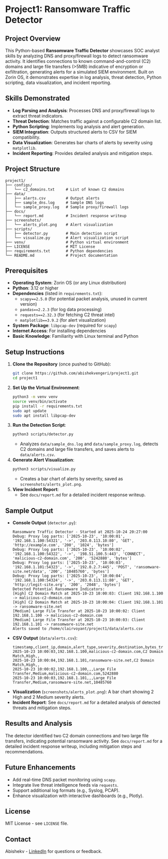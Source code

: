 # Project1: Ransomware Traffic Detector

## Project Overview
This Python-based **Ransomware Traffic Detector** showcases SOC analyst skills by analyzing DNS and proxy/firewall logs to detect ransomware activity. It identifies connections to known command-and-control (C2) domains and large file transfers (>5MB) indicative of encryption or exfiltration, generating alerts for a simulated SIEM environment. Built on Zorin OS, it demonstrates expertise in log analysis, threat detection, Python scripting, data visualization, and incident reporting.

## Skills Demonstrated
- **Log Parsing and Analysis**: Processes DNS and proxy/firewall logs to extract threat indicators.
- **Threat Detection**: Matches traffic against a configurable C2 domain list.
- **Python Scripting**: Implements log analysis and alert generation.
- **SIEM Integration**: Outputs structured alerts to CSV for SIEM compatibility.
- **Data Visualization**: Generates bar charts of alerts by severity using `matplotlib`.
- **Incident Reporting**: Provides detailed analysis and mitigation steps.

## Project Structure
```
project1/
├── configs/
│   └── c2_domains.txt     # List of known C2 domains
├── data/
│   ├── alerts.csv         # Output alerts
│   ├── sample_dns.log     # Sample DNS logs
│   └── sample_proxy.log   # Sample proxy/firewall logs
├── docs/
│   └── report.md          # Incident response writeup
├── screenshots/
│   └── alerts_plot.png    # Alert visualization
├── scripts/
│   ├── detector.py        # Main detection script
│   └── visualize.py       # Alert visualization script
├── venv/                  # Python virtual environment
├── LICENSE                # MIT License
├── requirements.txt       # Python dependencies
└── README.md              # Project documentation
```

## Prerequisites
- **Operating System**: Zorin OS (or any Linux distribution)
- **Python**: 3.12 or higher
- **Dependencies** (listed in `requirements.txt`):
  - `scapy==2.5.0` (for potential packet analysis, unused in current version)
  - `pandas==2.2.3` (for log data processing)
  - `requests==2.32.3` (for fetching C2 threat intel)
  - `matplotlib==3.9.2` (for alert visualization)
- **System Package**: `libpcap-dev` (required for `scapy`)
- **Internet Access**: For installing dependencies
- **Basic Knowledge**: Familiarity with Linux terminal and Python

## Setup Instructions
1. **Clone the Repository** (once pushed to GitHub):
   ```bash
   git clone https://github.com/abishekvengeri/project1.git
   cd project1
   ```
2. **Set Up the Virtual Environment**:
   ```bash
   python3 -m venv venv
   source venv/bin/activate
   pip install -r requirements.txt
   sudo apt update
   sudo apt install libpcap-dev
   ```
3. **Run the Detection Script**:
   ```bash
   python3 scripts/detector.py
   ```
   - Analyzes `data/sample_dns.log` and `data/sample_proxy.log`, detects C2 domains and large file transfers, and saves alerts to `data/alerts.csv`.
4. **Generate Alert Visualization**:
   ```bash
   python3 scripts/visualize.py
   ```
   - Creates a bar chart of alerts by severity, saved as `screenshots/alerts_plot.png`.
5. **View Incident Report**:
   - See `docs/report.md` for a detailed incident response writeup.

## Sample Output
- **Console Output** (`detector.py`):
  ```
  Ransomware Traffic Detector - Started at 2025-10-24 20:27:00
  Debug: Proxy log parts: ['2025-10-23', '10:00:01', '192.168.1.100:54321', '->', '203.0.113.10:80', 'GET', 'http://example.com', '200', '1024', 'bytes']
  Debug: Proxy log parts: ['2025-10-23', '10:00:02', '192.168.1.100:54322', '->', '198.51.100.5:443', 'CONNECT', 'malicious-c2-domain.com', '200', '5242880', 'bytes']
  Debug: Proxy log parts: ['2025-10-23', '10:00:03', '192.168.1.101:54323', '->', '192.0.2.7:445', 'POST', 'ransomware-site.net/data', '200', '10485760', 'bytes']
  Debug: Proxy log parts: ['2025-10-23', '10:00:04', '192.168.1.100:54324', '->', '203.0.113.11:80', 'GET', 'http://legit-site.org', '200', '2048', 'bytes']
  Detected Potential Ransomware Indicators:
  [High] C2 Domain Match at 2025-10-23 10:00:03: Client 192.168.1.100 -> malicious-c2-domain.com
  [High] C2 Domain Match at 2025-10-23 10:00:04: Client 192.168.1.101 -> ransomware-site.net
  [Medium] Large File Transfer at 2025-10-23 10:00:02: Client 192.168.1.100 -> malicious-c2-domain.com
  [Medium] Large File Transfer at 2025-10-23 10:00:03: Client 192.168.1.101 -> ransomware-site.net
  Alerts saved to /home/clairvoyant/project1/data/alerts.csv
  ```
- **CSV Output** (`data/alerts.csv`):
  ```
  timestamp,client_ip,domain,alert_type,severity,destination,bytes_transferred
  2025-10-23 10:00:03,192.168.1.100,malicious-c2-domain.com,C2 Domain Match,High,,
  2025-10-23 10:00:04,192.168.1.101,ransomware-site.net,C2 Domain Match,High,,
  2025-10-23 10:00:02,192.168.1.100,,,Large File Transfer,Medium,malicious-c2-domain.com,5242880
  2025-10-23 10:00:03,192.168.1.101,,,Large File Transfer,Medium,ransomware-site.net,10485760
  ```
- **Visualization** (`screenshots/alerts_plot.png`): A bar chart showing 2 High and 2 Medium severity alerts.
- **Incident Report**: See `docs/report.md` for a detailed analysis of detected threats and mitigation steps.

## Results and Analysis
The detector identified two C2 domain connections and two large file transfers, indicating potential ransomware activity. See `docs/report.md` for a detailed incident response writeup, including mitigation steps and recommendations.

## Future Enhancements
- Add real-time DNS packet monitoring using `scapy`.
- Integrate live threat intelligence feeds via `requests`.
- Support additional log formats (e.g., Syslog, PCAP).
- Enhance visualization with interactive dashboards (e.g., Plotly).

## License
MIT License - see `LICENSE` file.

## Contact
Abishekv - [LinkedIn](https://www.linkedin.com/in/abishekvengeri/) for questions or feedback.